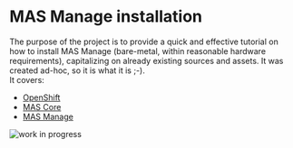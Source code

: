 # MAS Manage installation 
The purpose of the project is to provide a quick and effective tutorial on how to install MAS Manage (bare-metal, within reasonable hardware requirements), capitalizing on already existing sources and assets. It was created ad-hoc, so it is what it is ;-).  
It covers:
- [OpenShift](doc/ocp.md)
- [MAS Core](doc/core.md)
- [MAS Manage](docs/manage.md)  
  
![work in progress](https://www.withunderstandingcomescalm.com/wp-content/uploads/elementor/thumbs/UnderConstruction-pffv7p30uahnqx66o6nepokljipzm9elmwaxjbageg.jpg)
